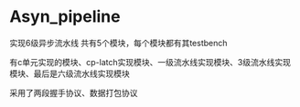 # Asyn_pipeline
实现6级异步流水线
共有5个模块，每个模块都有其testbench

有c单元实现的模块、cp-latch实现模块、一级流水线实现模块、3级流水线实现模块、最后是六级流水线实现模块

采用了两段握手协议、数据打包协议

